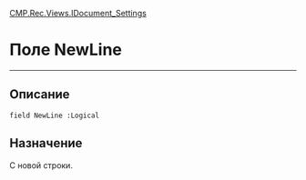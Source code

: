 ﻿---
Link: CMP.Rec.Views.IDocument_Settings.@NewLine
---

<!---  Навигация
[Имя проекта](#) :
-->
[CMP.Rec.Views.IDocument_Settings](Default)

# Поле NewLine
---

## Описание

    field NewLine :Logical

<!--
## Аргументы{#Args}

### Аргумент1

Описание аргумента 1
-->

## Назначение

С новой строки.

<!--
## Пример

    NewLine...
-->

